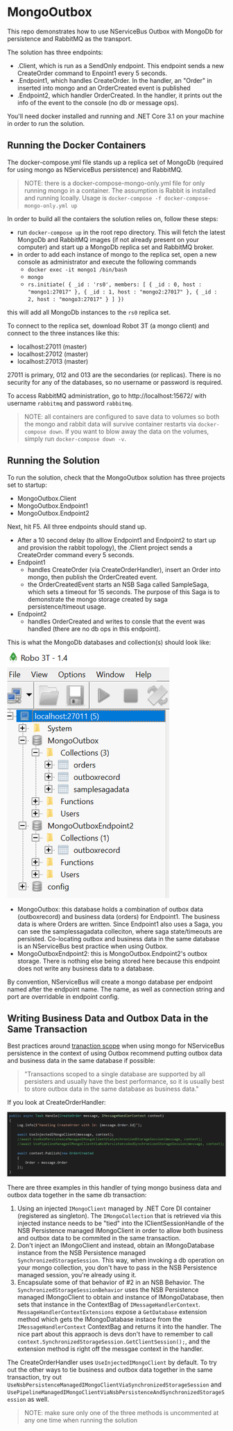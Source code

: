# MongoOutbox
This repo demonstrates how to use NServiceBus Outbox with MongoDb for persistence and RabbitMQ as the transport.

The solution has three endpoints: 
- .Client, which is run as a SendOnly endpoint. This endpoint sends a new CreateOrder command to Enpoint1 every 5 seconds.
- .Endpoint1, which handles CreateOrder. In the handler, an "Order" in inserted into mongo and an OrderCreated event is published
- .Endpoint2, which handler OrderCreated. In the handler, it prints out the info of the event to the console (no db or message ops).

You'll need docker installed and running and .NET Core 3.1 on your machine in order to run the solution.

## Running the Docker Containers
The docker-compose.yml file stands up a replica set of MongoDb (required for using mongo as NServiceBus persistence) and RabbitMQ.

> NOTE: there is a docker-compose-mongo-only.yml file for only running mongo in a container. The assumption is Rabbit is installed and running lcoally. Usage is `docker-compose -f docker-compose-mongo-only.yml up`

In order to build all the contaiers the solution relies on, follow these steps:

- run `docker-compose up` in the root repo directory. This will fetch the latest MongoDb and RabbitMQ images (if not already present on your computer) and start up a MongoDb replica set and RabbitMQ broker.
- in order to add each instance of mongo to the replica set, open a new console as administrator and execute the following commands
     - `docker exec -it mongo1 /bin/bash`
     - `mongo`
     - `rs.initiate( { _id : 'rs0', members: [ { _id : 0, host : "mongo1:27017" }, { _id : 1, host : "mongo2:27017" }, { _id : 2, host : "mongo3:27017" } ] })`
     
this will add all MongoDb instances to the `rs0` replica set.

To connect to the replica set, download Robot 3T (a mongo client) and connect to the three instances like this:
- localhost:27011 (master)
- localhost:27012 (master)
- localhost:27013 (master)

27011 is primary, 012 and 013 are the secondaries (or replicas). There is no security for any of the databases, so no username or password is required.

To access RabbitMQ administration, go to http://localhost:15672/ with username `rabbitmq` and password `rabbitmq`.

> NOTE: all containers are configured to save data to volumes so both the mongo and rabbit data will survive container restarts via `docker-compose down`. If you want to blow away the data on the volumes, simply run `docker-compose down -v`.

## Running the Solution
To run the solution, check that the MongoOutbox solution has three projects set to startup:
- MongoOutbox.Client
- MongoOutbox.Endpoint1
- MongoOutbox.Endpoint2

Next, hit F5. All three endpoints should stand up. 

- After a 10 second delay (to alllow Endpoint1 and Endpoint2 to start up and provision the rabbit topology), the .Client project sends a CreateOrder command every 5 seconds. 
- Endpoint1 
     - handles CreateOrder (via CreateOrderHandler), insert an Order into mongo, then publish the OrderCreated event.
     - the OrderCreatedEvent starts an NSB Saga called SampleSaga, which sets a timeout for 15 seconds. The purpose of this Saga is to demonstrate the mongo storage created by saga persistence/timeout usage.
- Endpoint2 
     - handles OrderCreated and writes to consle that the event was handled (there are no db ops in this endpoint).

This is what the MongoDb databases and collection(s) should look like:

![MongoDatabases](MongoDatabases.png)

- MongoOutbox: this database holds a combination of outbox data (outboxrecord) and business data (orders) for Endpoint1. The business data is where Orders are written. Since Endpoint1 also uses a Saga, you can see the samplessagadata colleciton, where saga state/timeouts are persisted. Co-locating outbox and business data in the same database is an NServiceBus best practice when using Outbox.
- MongoOutboxEndpoint2: this is MongoOutbox.Endpoint2's outbox storage. There is nothing else being stored here because this endpoint does not write any business data to a database.

By convention, NServiceBus will create a mongo database per endpoint named after the endpoint name. The name, as well as connection string and port are overridable in endpoint config.

## Writing Business Data and Outbox Data in the Same Transaction
Best practices around [tranaction scope](https://docs.particular.net/nservicebus/outbox/#important-design-considerations-transaction-scope) when using mongo for NServiceBus persistence in the context of using Outbox recommend putting outbox data and business data in the same database if possible:

> "Transactions scoped to a single database are supported by all persisters and usually have the best performance, so it is usually best to store outbox data in the same database as business data."

If you look at CreateOrderHandler:

![CreateOrderHandler](CreateOrderHandler.png)

There are three examples in this handler of tying mongo business data and outbox data together in the same db transaction:
1. Using an injected `IMongoClient` managed by .NET Core DI container (registered as singleton). The `IMongoCollection` that is retrieved via this injected instance needs to be "tied" into the IClientSessionHandle of the NSB Persistence managed IMongoClient in order to allow both business and outbox data to be commited in the same transaction.
2. Don't inject an IMongoClient and instead, obtain an IMongoDatabase instance from the NSB Persistence managed `SynchronizedStorageSession`. This way, when invoking a db operation on your mongo collection, you don't have to pass in the NSB Persistence managed session, you're already using it.
3. Encapsulate some of that behavior of #2 in an NSB Behavior. The `SynchronizedStorageSessionBehavior` uses the NSB Persistence managed IMongoClient to obtain and instance of IMongoDatabase, then sets that instance in the ContextBag of `IMessageHandlerContext`. `MessageHandlerContextExtensions` expose a `GetDatabase` extension method which gets the IMongoDatabase instace from the `IMessageHandlerContext` ContextBag and returns it into the handler. The nice part about this appraoch is devs don't have to remember to call `context.SynchronizedStorageSession.GetClientSession();`, and the extension method is right off the messgae context in the handler.

The CreateOrderHandler uses `UseInjectedIMongoClient` by default. To try out the other ways to tie business and outbox data together in the same transaction, try out `UseNsbPersistenceManagedIMongoClientViaSynchronizedStorageSession` and `UsePipelineManagedIMongoClientViaNsbPersistenceAndSynchronizedStorageSession` as well.

> NOTE: make sure only one of the three methods is uncommented at any one time when running the solution 